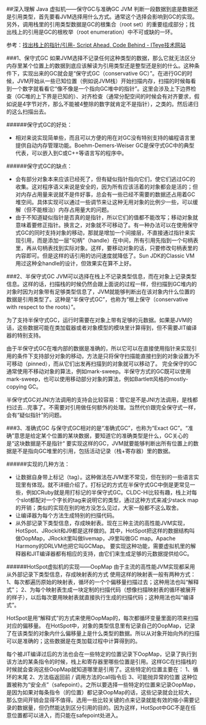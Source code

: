 ##深入理解 Java 虚拟机——保守GC与准确GC
JVM 判断一段数据到底是数据还是引用类型，首先要看JVM选择用什么方式。通常这个选择会影响到GC的实现。
另外，调用栈里的引用类型数据是GC的根集合（root set）的重要组成部分；找出栈上的引用是GC的根枚举（root enumeration）中不可或缺的一环。

参考：[找出栈上的指针/引用- Script Ahead, Code Behind - ITeye技术网站](http://rednaxelafx.iteye.com/blog/1044951)

###1、保守式GC
如果JVM选择不记录任何这种类型的数据，那么它就无法区分内存里某个位置上的数据到底应该解读为引用类型还是整型还是别的什么。这种条件下，实现出来的GC就会是“保守式GC（conservative GC）”。在进行GC的时候，JVM开始从一些已知位置（例如说JVM栈）开始扫描内存，扫描的时候每看到一个数字就看看它“像不像是一个指向GC堆中的指针”。这里会涉及上下边界检查（GC堆的上下界是已知的）、对齐检查（通常分配空间的时候会有对齐要求，假如说是4字节对齐，那么不能被4整除的数字就肯定不是指针），之类的。然后递归的这么扫描出去。

######保守式GC的好处：
* 相对来说实现简单些，而且可以方便的用在对GC没有特别支持的编程语言里提供自动内存管理功能。Boehm-Demers-Weiser GC是保守式GC中的典型代表，可以嵌入到C或C++等语言写的程序中。

######保守式GC的缺点：
* 会有部分对象本来应该已经死了，但有疑似指针指向它们，使它们逃过GC的收集。这对程序语义来说是安全的，因为所有应该活着的对象都会是活的；但对内存占用量来说就不是件好事，总会有一些已经不需要的数据还占用着GC堆空间。具体实现可以通过一些调节来让这种无用对象的比例少一些，可以缓解（但不能根治）内存占用量大的问题。
* 由于不知道疑似指针是否真的是指针，所以它们的值都不能改写；移动对象就意味着要修正指针。换言之，对象就不可移动了。有一种办法可以在使用保守式GC的同时支持对象的移动，那就是增加一个间接层，不直接通过指针来实现引用，而是添加一层“句柄”（handle）在中间，所有引用先指到一个句柄表里，再从句柄表找到实际对象。这样，要移动对象的话，只要修改句柄表里的内容即可。但是这样的话引用的访问速度就降低了。Sun JDK的Classic VM用过这种全handle的设计，但效果实在算不上好。

###2、半保守式GC
JVM可以选择在栈上不记录类型信息，而在对象上记录类型信息。这样的话，扫描栈的时候仍然会跟上面说的过程一样，但扫描到GC堆内的对象时因为对象带有足够类型信息了，JVM就能够判断出在该对象内什么位置的数据是引用类型了。这种是“半保守式GC”，也称为“根上保守（conservative with respect to the roots）”。

为了支持半保守式GC，运行时需要在对象上带有足够的元数据。如果是JVM的话，这些数据可能在类加载器或者对象模型的模块里计算得到，但不需要JIT编译器的特别支持。

由于半保守式GC在堆内部的数据是准确的，所以它可以在直接使用指针来实现引用的条件下支持部分对象的移动，方法是只将保守扫描能直接扫到的对象设置为不可移动（pinned），而从它们出发再扫描到的对象就可以移动了。 
完全保守的GC通常使用不移动对象的算法，例如mark-sweep。半保守方式的GC既可以使用mark-sweep，也可以使用移动部分对象的算法，例如Bartlett风格的mostly-copying GC。 

半保守式GC对JNI方法调用的支持会比较容易：管它是不是JNI方法调用，是栈都扫过去…完事了。不需要对引用做任何额外的处理。当然代价跟完全保守式一样，会有“疑似指针”的问题。

###3、准确式GC
与保守式GC相对的是“准确式GC”，也称为“Exact GC”。“准确”意思是给定某个位置的某块数据，要知道它的准确类型是什么，GC关心的是“这块数据是不是指针“
要实现这样的GC，JVM就要能够判断出所有位置上的数据是不是指向GC堆里的引用，包括活动记录（栈+寄存器）里的数据。

######实现的几种方法：
* 让数据自身带上标记（tag）。这种做法在JVM里不常见，但在别的一些语言实现里有体现。就不详细介绍了。打标记的方式在半保守式GC中倒是更常见一些，例如CRuby就是用打标记的半保守式GC。CLDC-HI比较有趣，栈上对每个slot都配对一个字长的tag来说明它的类型，通过这种方式来减少stack map的开销；类似的实现在别的地方没怎么见过，大家一般都不这么取舍。 
* 让编译器为每个方法生成特别的扫描代码。
* 从外部记录下类型信息，存成映射表。现在三种主流的高性能JVM实现，HotSpot、JRockit和J9都是这样做的。其中，HotSpot把这样的数据结构叫做OopMap，JRockit里叫做livemap，J9里叫做GC map。Apache Harmony的DRLVM也把它叫GCMap。 要实现这种功能，需要虚拟机里的解释器和JIT编译器都有相应的支持，由它们来生成足够的元数据提供给GC。

######HotSpot虚拟机的实现——OopMap
由于主流的高性能JVM实现都采用从外部记录下类型信息，存成映射表的方式
使用这样的映射表一般有两种方式： 
1、每次都遍历原始的映射表，循环的一个个偏移量扫描过去；这种用法也叫“解释式”； 
2、为每个映射表生成一块定制的扫描代码（想像扫描映射表的循环被展开的样子），以后每次要用映射表就直接执行生成的扫描代码；这种用法也叫“编译式”。

HotSpot是用“解释式”的方式来使用OopMap的，每次都循环变量里面的项来扫描对应的偏移量。 
在HotSpot中，对象的类型信息里有记录自己的OopMap，记录了在该类型的对象内什么偏移量上是什么类型的数据。所以从对象开始向外的扫描可以是准确的；这些数据是在类加载过程中计算得到的。 

每个被JIT编译过后的方法也会在一些特定的位置记录下OopMap，记录了执行到该方法的某条指令的时候，栈上和寄存器里哪些位置是引用。这样GC在扫描栈的时候就会查询这些OopMap就知道哪里是引用了。这些特定的位置主要在：
1、循环的末尾
2、方法临返回前 / 调用方法的call指令后
3、可能抛异常的位置
这种位置被称为“安全点”（safepoint）。之所以要选择一些特定的位置来记录OopMap，是因为如果对每条指令（的位置）都记录OopMap的话，这些记录就会比较大，那么空间开销会显得不值得。选用一些比较关键的点来记录就能有效的缩小需要记录的数据量，但仍然能达到区分引用的目的。因为这样，HotSpot中GC不是在任意位置都可以进入，而只能在safepoint处进入。

